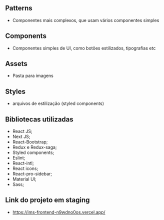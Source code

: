 ## Patterns

- Componentes mais complexos, que usam vários componentes simples

## Components

- Componentes simples de UI, como botões estilizados, tipografias etc

## Assets

- Pasta para imagens

## Styles

- arquivos de estilização (styled components)

## Bibliotecas utilizadas

- React JS;
- Next JS;
- React-Bootstrap;
- Redux e Redux-saga;
- Styled components;
- Eslint;
- React-intl;
- React icons;
- React-pro-sidebar;
- Material UI;
- Sass;

## Link do projeto em staging

- https://ims-frontend-n9wdno0os.vercel.app/
